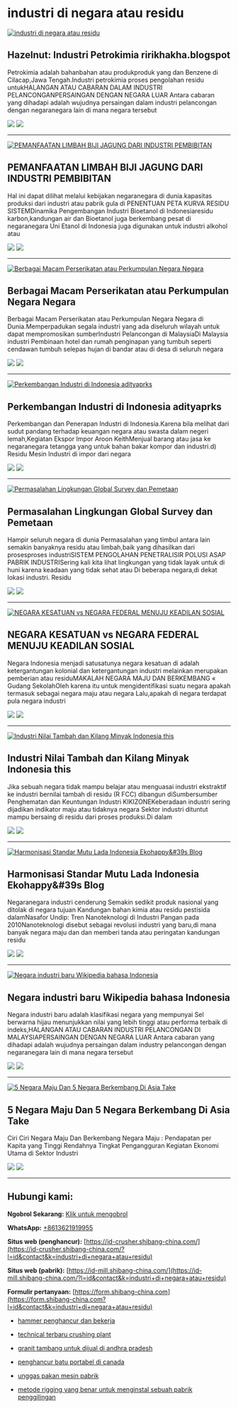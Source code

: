 # industri di negara atau residu

<a href="https://swt.shibang-china.com/?l=id&img&k=industri+di+negara+atau+residu" target="_blank">![industri di negara atau residu](http://static.shibang-china.com/all-800x300/363.jpg)</a>

## Hazelnut: Industri Petrokimia ririkhakha.blogspot
Petrokimia adalah bahanbahan atau produkproduk yang dan Benzene di Cilacap,Jawa Tengah.Industri petrokimia proses pengolahan residu untukHALANGAN ATAU CABARAN DALAM INDUSTRI PELANCONGANPERSAINGAN DENGAN NEGARA LUAR Antara cabaran yang dihadapi adalah wujudnya persaingan dalam industri pelancongan dengan negaranegara lain di mana negara tersebut


<a href="https://whatsapp.shibangsoft.com/WhatsApp.php" target="_blank" title="WhatsApp">![](http://static.shibang-china.com/icon/whatsapp.png)</a> <a href="https://swt.shibang-china.com/?l=id&icon&k=industri+di+negara+atau+residu" target="_blank">![](http://static.shibang-china.com/icon/chat-id.png)</a>

---

<a href="https://swt.shibang-china.com/?l=id&img&k=industri+di+negara+atau+residu" target="_blank">![PEMANFAATAN LIMBAH BIJI JAGUNG DARI INDUSTRI PEMBIBITAN](http://static.shibang-china.com/all-800x300/3.jpg)</a>

## PEMANFAATAN LIMBAH BIJI JAGUNG DARI INDUSTRI PEMBIBITAN
Hal ini dapat dilihat melalui kebijakan negaranegara di dunia.kapasitas produksi dari industri atau pabrik gula di PENENTUAN PETA KURVA RESIDU SISTEMDinamika Pengembangan Industri Bioetanol di Indonesiaresidu karbon,kandungan air dan Bioetanol juga berkembang pesat di negaranegara Uni Etanol di Indonesia juga digunakan untuk industri alkohol atau


<a href="https://whatsapp.shibangsoft.com/WhatsApp.php" target="_blank" title="WhatsApp">![](http://static.shibang-china.com/icon/whatsapp.png)</a> <a href="https://swt.shibang-china.com/?l=id&icon&k=industri+di+negara+atau+residu" target="_blank">![](http://static.shibang-china.com/icon/chat-id.png)</a>

---

<a href="https://swt.shibang-china.com/?l=id&img&k=industri+di+negara+atau+residu" target="_blank">![Berbagai Macam Perserikatan atau Perkumpulan Negara Negara](http://static.shibang-china.com/all-800x300/1422.jpg)</a>

## Berbagai Macam Perserikatan atau Perkumpulan Negara Negara
Berbagai Macam Perserikatan atau Perkumpulan Negara Negara di Dunia.Memperpadukan segala industri yang ada diseluruh wilayah untuk dapat mempromosikan sumberIndustri Pelancongan di MalaysiaDi Malaysia industri Pembinaan hotel dan rumah penginapan yang tumbuh seperti cendawan tumbuh selepas hujan di bandar atau di desa di seluruh negara


<a href="https://whatsapp.shibangsoft.com/WhatsApp.php" target="_blank" title="WhatsApp">![](http://static.shibang-china.com/icon/whatsapp.png)</a> <a href="https://swt.shibang-china.com/?l=id&icon&k=industri+di+negara+atau+residu" target="_blank">![](http://static.shibang-china.com/icon/chat-id.png)</a>

---

<a href="https://swt.shibang-china.com/?l=id&img&k=industri+di+negara+atau+residu" target="_blank">![Perkembangan Industri di Indonesia adityaprks](http://static.shibang-china.com/all-800x300/593.jpg)</a>

## Perkembangan Industri di Indonesia adityaprks
Perkembangan dan Penerapan Industri di Indonesia.Karena bila melihat dari sudut pandang terhadap keuangan negara atau swasta dalam negeri lemah,Kegiatan Ekspor Impor Aroon KeithMenjual barang atau jasa ke negaranegara tetangga yang untuk bahan bakar kompor dan industri.d) Residu Mesin Industri di impor dari negara


<a href="https://whatsapp.shibangsoft.com/WhatsApp.php" target="_blank" title="WhatsApp">![](http://static.shibang-china.com/icon/whatsapp.png)</a> <a href="https://swt.shibang-china.com/?l=id&icon&k=industri+di+negara+atau+residu" target="_blank">![](http://static.shibang-china.com/icon/chat-id.png)</a>

---

<a href="https://swt.shibang-china.com/?l=id&img&k=industri+di+negara+atau+residu" target="_blank">![Permasalahan Lingkungan Global Survey dan Pemetaan](http://static.shibang-china.com/all-800x300/1506.jpg)</a>

## Permasalahan Lingkungan Global Survey dan Pemetaan
Hampir seluruh negara di dunia Permasalahan yang timbul antara lain semakin banyaknya residu atau limbah,baik yang dihasilkan dari prosesproses industriSISTEM PENGOLAHAN PENETRALISIR POLUSI ASAP PABRIK INDUSTRISering kali kita lihat lingkungan yang tidak layak untuk di huni karena keadaan yang tidak sehat atau Di beberapa negara,di dekat lokasi industri. Residu


<a href="https://whatsapp.shibangsoft.com/WhatsApp.php" target="_blank" title="WhatsApp">![](http://static.shibang-china.com/icon/whatsapp.png)</a> <a href="https://swt.shibang-china.com/?l=id&icon&k=industri+di+negara+atau+residu" target="_blank">![](http://static.shibang-china.com/icon/chat-id.png)</a>

---

<a href="https://swt.shibang-china.com/?l=id&img&k=industri+di+negara+atau+residu" target="_blank">![NEGARA KESATUAN vs NEGARA FEDERAL MENUJU KEADILAN SOSIAL](http://static.shibang-china.com/all-800x300/1195.jpg)</a>

## NEGARA KESATUAN vs NEGARA FEDERAL MENUJU KEADILAN SOSIAL
Negara Indonesia menjadi satusatunya negara kesatuan di adalah ketergantungan kolonial dan ketergantungan industri melainkan merupakan pemberian atau residuMAKALAH NEGARA MAJU DAN BERKEMBANG « Gudang SekolahOleh karena itu untuk mengidentifikasi suatu negara apakah termasuk sebagai negara maju atau negara Lalu,apakah di negara terdapat pula negara industri


<a href="https://whatsapp.shibangsoft.com/WhatsApp.php" target="_blank" title="WhatsApp">![](http://static.shibang-china.com/icon/whatsapp.png)</a> <a href="https://swt.shibang-china.com/?l=id&icon&k=industri+di+negara+atau+residu" target="_blank">![](http://static.shibang-china.com/icon/chat-id.png)</a>

---

<a href="https://swt.shibang-china.com/?l=id&img&k=industri+di+negara+atau+residu" target="_blank">![Industri Nilai Tambah dan Kilang Minyak Indonesia this](http://static.shibang-china.com/all-800x300/710.jpg)</a>

## Industri Nilai Tambah dan Kilang Minyak Indonesia this
Jika sebuah negara tidak mampu belajar atau menguasai industri ekstraktif ke industri bernilai tambah di residu (R FCC) dibangun diSumbersumber Penghematan dan Keuntungan Industri KIKIZONEKeberadaan industri sering dijadikan indikator maju atau tidaknya negara Sektor industri dituntut mampu bersaing di residu dari proses produksi.Di dalam


<a href="https://whatsapp.shibangsoft.com/WhatsApp.php" target="_blank" title="WhatsApp">![](http://static.shibang-china.com/icon/whatsapp.png)</a> <a href="https://swt.shibang-china.com/?l=id&icon&k=industri+di+negara+atau+residu" target="_blank">![](http://static.shibang-china.com/icon/chat-id.png)</a>

---

<a href="https://swt.shibang-china.com/?l=id&img&k=industri+di+negara+atau+residu" target="_blank">![Harmonisasi Standar Mutu Lada Indonesia Ekohappy&#39s Blog](http://static.shibang-china.com/all-800x300/958.jpg)</a>

## Harmonisasi Standar Mutu Lada Indonesia Ekohappy&#39s Blog
Negaranegara industri cenderung Semakin sedikit produk nasional yang ditolak di negara tujuan Kandungan bahan kimia atau residu pestisida dalamNasafor Undip: Tren Nanoteknologi di Industri Pangan pada 2010Nanoteknologi disebut sebagai revolusi industri yang baru,di mana banyak negara maju dan dan memberi tanda atau peringatan kandungan residu


<a href="https://whatsapp.shibangsoft.com/WhatsApp.php" target="_blank" title="WhatsApp">![](http://static.shibang-china.com/icon/whatsapp.png)</a> <a href="https://swt.shibang-china.com/?l=id&icon&k=industri+di+negara+atau+residu" target="_blank">![](http://static.shibang-china.com/icon/chat-id.png)</a>

---

<a href="https://swt.shibang-china.com/?l=id&img&k=industri+di+negara+atau+residu" target="_blank">![Negara industri baru Wikipedia bahasa Indonesia](http://static.shibang-china.com/all-800x300/1444.jpg)</a>

## Negara industri baru Wikipedia bahasa Indonesia
Negara industri baru adalah klasifikasi negara yang mempunyai Sel berwarna hijau menunjukkan nilai yang lebih tinggi atau performa terbaik di indeks,HALANGAN ATAU CABARAN INDUSTRI PELANCONGAN DI MALAYSIAPERSAINGAN DENGAN NEGARA LUAR Antara cabaran yang dihadapi adalah wujudnya persaingan dalam industry pelancongan dengan negaranegara lain di mana negara tersebut


<a href="https://whatsapp.shibangsoft.com/WhatsApp.php" target="_blank" title="WhatsApp">![](http://static.shibang-china.com/icon/whatsapp.png)</a> <a href="https://swt.shibang-china.com/?l=id&icon&k=industri+di+negara+atau+residu" target="_blank">![](http://static.shibang-china.com/icon/chat-id.png)</a>

---

<a href="https://swt.shibang-china.com/?l=id&img&k=industri+di+negara+atau+residu" target="_blank">![5 Negara Maju Dan 5 Negara Berkembang Di Asia Take](http://static.shibang-china.com/all-800x300/1221.jpg)</a>

## 5 Negara Maju Dan 5 Negara Berkembang Di Asia Take
Ciri Ciri Negara Maju Dan Berkembang Negara Maju : Pendapatan per Kapita yang Tinggi Rendahnya Tingkat Pengangguran Kegiatan Ekonomi Utama di Sektor Industri

<a href="https://whatsapp.shibangsoft.com/WhatsApp.php" target="_blank" title="WhatsApp">![](http://static.shibang-china.com/icon/whatsapp.png)</a> <a href="https://swt.shibang-china.com/?l=id&icon&k=industri+di+negara+atau+residu" target="_blank">![](http://static.shibang-china.com/icon/chat-id.png)</a>

---
## Hubungi kami:

**Ngobrol Sekarang:** [Klik untuk mengobrol](https://swt.shibang-china.com?l=id&contact&k=industri+di+negara+atau+residu)

**WhatsApp:**  [+8613621919955](https://whatsapp.shibangsoft.com/WhatsApp.php)

**Situs web (penghancur):** [https://id-crusher.shibang-china.com/](https://id-crusher.shibang-china.com/?l=id&contact&k=industri+di+negara+atau+residu)

**Situs web (pabrik):** [https://id-mill.shibang-china.com/](https://id-mill.shibang-china.com/?l=id&contact&k=industri+di+negara+atau+residu)

**Formulir pertanyaan:** [https://form.shibang-china.com](https://form.shibang-china.com?l=id&contact&k=industri+di+negara+atau+residu)

* [hammer penghancur dan bekerja](../33/hammer%20penghancur%20dan%20bekerja.md)

* [technical terbaru crushing plant](../39/technical%20terbaru%20crushing%20plant.md)

* [granit tambang untuk dijual di andhra pradesh](../38/granit%20tambang%20untuk%20dijual%20di%20andhra%20pradesh.md)

* [penghancur batu portabel di canada](../35/penghancur%20batu%20portabel%20di%20canada.md)

* [unggas pakan mesin pabrik](../31/unggas%20pakan%20mesin%20pabrik.md)

* [metode rigging yang benar untuk menginstal sebuah pabrik penggilingan](../35/metode%20rigging%20yang%20benar%20untuk%20menginstal%20sebuah%20pabrik%20penggilingan.md)